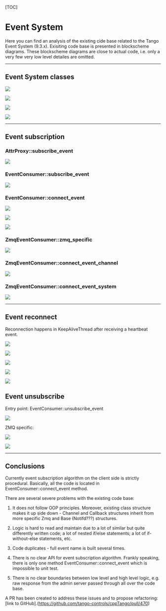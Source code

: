 [TOC]

# Event System

Here you can find an analysis of the existing cide base related to the Tango Event System (9.3.x). Exisiting code base is presented in blockscheme diagrams. These blockscheme diagrams are close to actual code, i.e. only a very few very low level detailes are omitted.

---

## Event System classes

![](images/EventSystem_classes_EventConsumer.png)

![](images/EventSystem_classes_EventChannel.png)

![](images/EventSystem_classes_EventCallback.png)

![](images/EventSystem_classes_NotConnectedEvent.png)

---

## Event subscription

### AttrProxy::subscribe_event

![](images/AttrProxy_subscribe_event.png)

### EventConsumer::subscribe_event

![](images/EventConsumer_subscribe_event.png)

### EventConsumer::connect_event

![](images/EventConsumer_connect_event.png)

![](images/EventConsumer_connect_event_1.png)

![](images/EventConsumer_connect_event_3.png)

### ZmqEventConsumer::zmq_specific

![](images/EventConsumer_zmq_specific.png)

### ZmqEventConsumer::connect_event_channel

![](images/EventConsumer_connect_event_channel.png)

### ZmqEventConsumer::connect_event_system

![](images/EventConsumer_connect_event_system.png) 

---

## Event reconnect

Reconnection happens in KeepAliveThread after receiving a heartbeat event.

![](images/Event_reconnect_event.png)

![](images/Event_main_reconnect.png)

![](images/Event_zmq_reconnect_channel.png)

![](images/Event_zmq_reconnect_channel_1.png)

![](images/Event_zmq_reconnect_event.png)

## Event unsubscribe

Entry point: EventConsumer::unsubscribe_event

![](images/Event_unsubscribe_client.png)

ZMQ specific:

![](images/Event_unsubscribe_client_disconnect_event.png)

![](images/Event_unsubscribe_client_disconnect_channel.png)

---

## Conclusions

Currently event subscription algorithm on the client side is strictly procedural. Basically, all the code is located in EventConsumer::connect_event method.

There are several severe problems with the existing code base:
 
 1) It does not follow OOP principles. Moreover, existing class structure makes it up side down - Channel and Callback structures inherit from more specific Zmq and Base (Notifd???) structures.
 
 2) Logic is hard to read and maintain due to a lot of similar but quite differently written code; a lot of nested if/else statements; a lot of if-without-else statements, etc.
 
 3) Code duplicates - full event name is built several times.
 
 4) There is no clear API for event subscription algorithm. Frankly speaking, there is only one method EventConsumer::connect_event which is impossible to unit test.
 
 5) There is no clear boundaries between low level and high level logic, e.g. raw response from the admin server passed through all over the code base.

A PR has been created to address these issues and to propose refactoring: [link to GitHub].(https://github.com/tango-controls/cppTango/pull/470) 
